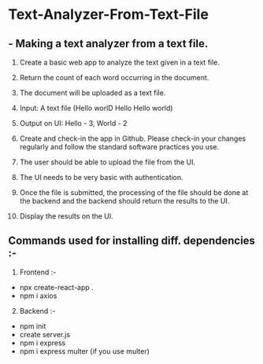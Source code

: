 # Text-Analyzer-From-Text-File

## - Making a text analyzer from a text file.

1. Create a basic web app to analyze the text given in a text file.

2. Return the count of each word occurring in the document.

3. The document will be uploaded as a text file.

4. Input: A text file (Hello worlD Hello Hello world)

5. Output on UI: Hello - 3, World - 2

6. Create and check-in the app in Github. Please check-in your changes regularly and follow the standard software practices you use.

7. The user should be able to upload the file from the UI.

8. The UI needs to be very basic with authentication.

9. Once the file is submitted, the processing of the file should be done at the backend and the backend should return the results to the UI.

10. Display the results on the UI.

## Commands used for installing diff. dependencies :-

1. Frontend :-

- npx create-react-app .
- npm i axios

2. Backend :-

- npm init
- create server.js
- npm i express
- npm i express multer (if you use multer)
